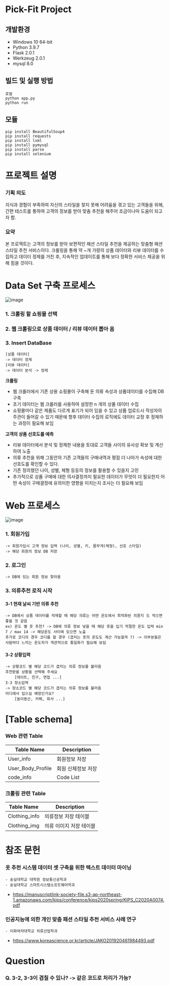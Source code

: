 # Pick-Fit Project

## 개발환경
- Windows 10 64-bit
- Python 3.9.7
- Flask 2.0.1
- Werkzeug 2.0.1
- mysql 8.0

## 빌드 및 실행 방법
```
로컬
python app.py
python run
```

## 모듈
```
pip install BeautifulSoup4
pip install requests
pip install lxml
pip install pymysql
pip install parse
pip install selenium
```

# 프로젝트 설명

### 기획 의도
지식과 경험이 부족하여 자신의 스타일을 찾지 못해 어려움을 겪고 있는 고객들을 위해, 간편 테스트를 통하여 고객의 정보를 받아 맞춤 추천을 해주어 조금이나마 도움이 되고자 함.

### 요약
본 프로젝트는 고객의 정보를 받아 보편적인 패션 스타일 추천을 제공하는 맞춤형 패션 스타일 추천 서비스이다. 크롤링을 통해 약 ~개 가량의 상품 데이터와 리뷰 데이터를 수집하고 데이터 정제를 거친 후, 지속적인 업데이트를 통해 보다 정확한 서비스 제공을 위해 힘쓸 것이다.


# Data Set 구축 프로세스

![image](https://user-images.githubusercontent.com/77369036/132465808-fa069824-85ab-4dff-8cdd-d3146dd203ee.png)

### 1. 크롤링 할 쇼핑몰 선택
### 2. 웹 크롤링으로 상품 데이터 / 리뷰 데이터 뽑아 옴
### 3. Insert DataBase
	[상품 데이터]
	-> 데이터 정제
	[리뷰 데이터]
	-> 데이터 분석 -> 정제

**크롤링**

- 웹 크롤러에서 기존 상용 쇼핑몰이 구축해 둔 의류 속성과 상품데이터를 수집해 DB 구축
- 초기 데이터는 웹 크롤러를 사용하여 설정한 n 개의 상품 데이터 수집
- 쇼핑몰마다 같은 제품도 다르게 표기가 되어 있을 수 있고 상품 업로드시 작성자의 주관이 들어갈 수 있기 때문에 향후 데이터 수집의 로직에도 데이터 교정 후 정제하는 과정이 필요해 보임

**고객의 상품 선호도를 예측**

- 리뷰 데이터에서 분석 및 정제한 내용을 토대로 고객들 사이의 유사성 확보 및 계산하여 노출
- 의류 추천을 위해 그동안의 기존 고객들의 구매내역과 평점 더 나아가 속성에 대한 선호도를 확인할 수 있다.
- 기존 정의했던 나이, 성별, 체형 등등의 정보를 활용할 수 있을지 고민
- 추가적으로 상품 구매에 대한 의사결정까지 필요한 데이터가 무엇이 더 필요한지 어떤 속성이 구매결정에 유의미한 영향을 미치는지 조사는 더 필요해 보임


# Web 프로세스

![image](https://user-images.githubusercontent.com/77369036/132465857-721fe870-7bc4-4471-911e-35c93500492b.png)

### 1. 회원가입
	-> 회원가입시 고객 정보 입력 (나이, 성별, 키, 몸무게(체형), 선호 스타일)
	-> 해당 회원의 정보 DB 저장
 
### 2. 로그인
	-> DB에 있는 회원 정보 찾아옴

### 3. 의류추천 로직 시작
#### 3-1 현재 날씨 기반 의류 추천
    -> DB에서 상품 데이터를 적재할 때 해당 의류는 어떤 온도에서 최적화된 의륜지 도 적으면 좋을 것 같음
    ex) 온도 별 옷 추천? -> DB에 의류 정보 넣을 때 해당 옷을 입기 적절한 온도 입력 min 7 / max 14 -> 해당온도 사이에 있으면 노출
    추가로 코디의 경우 코디를 할 경우 (겹치는 옷의 온도도 계산 가능할까 ?) -> 이부분들은 사람마다 느끼는 온도차가 객관적으로 통일화가 필요해 보임
#### 3-2 상황입력
    -> 상황코드 별 해당 코드가 겹치는 의류 정보를 불러옴
    추천받을 상황을 선택해 주세요
    	[데이트, 친구, 면접 ...]
    3-3 장소입력
    -> 장소코드 별 해당 코드가 겹치는 의류 정보를 불러옴
    어디에서 입으실 예정인가요?
    	[놀이동산, 카페, 회사 ...]


# [Table schema]

### **Web 관련 Table**
| Table Name | Description |
| -------------- | ---------------- |
| User_info | 회원정보 저장 |
| User_Body_Profile | 회원 신체정보 저장 |
| code_info | Code List |

### **크롤링 관련 Table**
| Table Name | Description |
| -------------- | ---------------- |
| Clothing_info | 의류정보 저장 테이블 |
| Clothing_img | 의류 이미지 저장 테이블 |

# 참조 문헌
### 옷 추천 시스템 데이터 셋 구축을 위한 텍스트 데이터 마이닝
    - 숭실대학교 대학원 정보통신공학과
    - 숭실대학교 스마트시스템소프트웨어학과
- https://manuscriptlink-society-file.s3-ap-northeast-1.amazonaws.com/kips/conference/kips2020spring/KIPS_C2020A0074.pdf

### 인공지능에 의한 개인 맞춤 패션 스타일 추천 서비스 사례 연구
    - 이화여자대학교 의류산업학과
- https://www.koreascience.or.kr/article/JAKO201920461984493.pdf


# Question
### Q. 3-2, 3-3이 겹칠 수 있나? -> 같은 코드로 처리가 가능?
